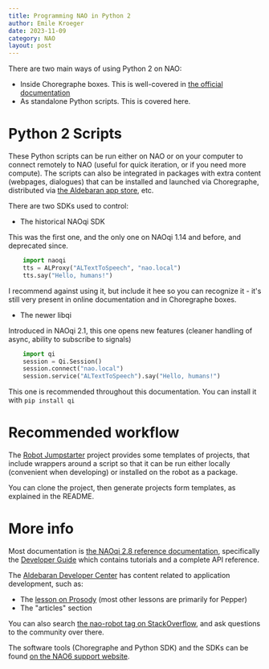 ```yaml
---
title: Programming NAO in Python 2
author: Emile Kroeger
date: 2023-11-09
category: NAO
layout: post
---
```


There are two main ways of using Python 2 on NAO:

* Inside Choregraphe boxes. This is well-covered in [the official documentation](http://doc.aldebaran.com/2-8/index_dev_guide.html)
* As standalone Python scripts. This is covered here.

# Python 2 Scripts

These Python scripts can be run either on NAO or on your computer to connect remotely to NAO (useful for quick iteration, or if you need more compute). The scripts can also be integrated in packages with extra content (webpages, dialogues) that can be installed and launched via Choregraphe, distributed via [the Aldebaran app store](https://cloud.aldebaran.com), etc.

There are two SDKs used to control:

* The historical NAOqi SDK

This was the first one, and the only one on NAOqi 1.14 and before, and deprecated since.

```Python
    import naoqi
    tts = ALProxy("ALTextToSpeech", "nao.local")
    tts.say("Hello, humans!")
```

I recommend against using it, but include it hee so you can recognize it - it's still very present in online documentation and in Choregraphe boxes.

* The newer libqi

Introduced in NAOqi 2.1, this one opens new features (cleaner handling of async, ability to subscribe to signals)

```Python
    import qi
    session = Qi.Session()
    session.connect("nao.local")
    session.service("ALTextToSpeech").say("Hello, humans!")
```

This one is recommended throughout this documentation. You can install it with `pip install qi`


# Recommended workflow

The [Robot Jumpstarter](https://github.com/aldebaran/robot-jumpstarter/) project provides some templates of projects, that include wrappers around a script so that it can be run either locally (convenient when developing) or installed on the robot as a package.

You can clone the project, then generate projects form templates, as explained in the README.

# More info

Most documentation is [the NAOqi 2.8 reference documentation](http://doc.aldebaran.com/2-8/index.html), specifically the [Developer Guide](http://doc.aldebaran.com/2-8/index_dev_guide.html) which contains tutorials and a complete API reference.

The [Aldebaran Developer Center](https://www.aldebaran.com/developer-center/index.html) has content related to application development, such as:

- The [lesson on Prosody](https://www.aldebaran.com/developer-center/lesson/Mastering-Prosody/index.html) (most other lessons are primarily for Pepper)
- The "articles" section

You can also search [the nao-robot tag on StackOverflow](https://stackoverflow.com/questions/tagged/nao-robot), and ask questions to the community over there.

The software tools (Choregraphe and Python SDK) and the SDKs can be found [on the NAO6 support website](https://www.aldebaran.com/en/support/nao-6/downloads-softwares).
